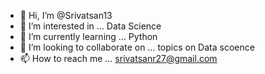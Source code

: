 - 👋 Hi, I’m @Srivatsan13
- 👀 I’m interested in ... Data Science
- 🌱 I’m currently learning ... Python  
- 💞️ I’m looking to collaborate on ... topics on Data scoence
- 📫 How to reach me ... srivatsanr27@gmail.com

<!---
Srivatsan13/Srivatsan13 is a ✨ special ✨ repository because its `README.md` (this file) appears on your GitHub profile.
You can click the Preview link to take a look at your changes.
--->
